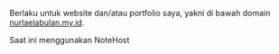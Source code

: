 Berlaku untuk website dan/atau portfolio saya, yakni di bawah domain [nurlaelabulan.my.id](nurlaelabulan.my.id).

Saat ini menggunakan NoteHost
